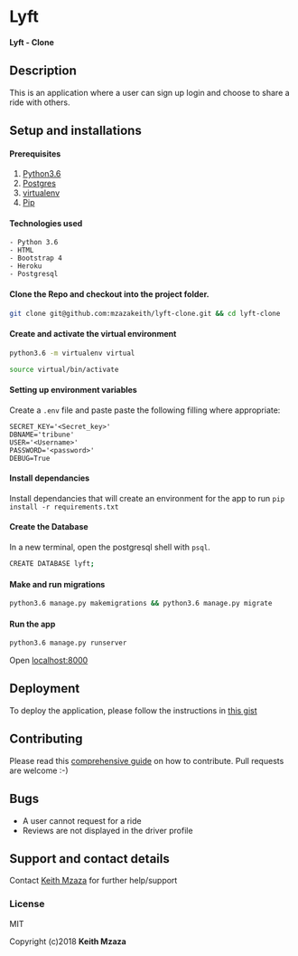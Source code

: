 # Lyft 
#### Lyft - Clone

## Description
This is an application where a user can sign up login and choose to share a ride with others.

## Setup and installations

#### Prerequisites
1. [Python3.6](https://www.python.org/downloads/)
2. [Postgres](https://www.postgresql.org/download/)
3. [virtualenv](https://virtualenv.pypa.io/en/stable/installation/)
4. [Pip](https://pip.pypa.io/en/stable/installing/)

#### Technologies used
    - Python 3.6
    - HTML
    - Bootstrap 4
    - Heroku
    - Postgresql

#### Clone the Repo and checkout into the project folder.
```bash
git clone git@github.com:mzazakeith/lyft-clone.git && cd lyft-clone
```

#### Create and activate the virtual environment
```bash
python3.6 -m virtualenv virtual
```

```bash
source virtual/bin/activate
```

#### Setting up environment variables
Create a `.env` file and paste paste the following filling where appropriate:
```
SECRET_KEY='<Secret_key>'
DBNAME='tribune'
USER='<Username>'
PASSWORD='<password>'
DEBUG=True

```

#### Install dependancies
Install dependancies that will create an environment for the app to run
`pip install -r requirements.txt`

#### Create the Database
In a new terminal, open the postgresql shell with `psql`.
```bash
CREATE DATABASE lyft;
```

#### Make and run migrations
```bash
python3.6 manage.py makemigrations && python3.6 manage.py migrate
```

#### Run the app
```bash
python3.6 manage.py runserver
```
Open [localhost:8000](http://127.0.0.1:8000/)

## Deployment
To deploy the application, please follow the instructions in [this gist](https://gist.github.com/newtonkiragu/42f2500e56d9c2375a087233587eddd0)

## Contributing
Please read this [comprehensive guide](https://opensource.guide/how-to-contribute/) on how to contribute. Pull requests are welcome :-)

## Bugs
- A user cannot request for a ride
- Reviews are not displayed in the driver profile

## Support and contact details
Contact [Keith Mzaza](mzazadev@gmail.com) for further help/support

### License
MIT

Copyright (c)2018 **Keith Mzaza**